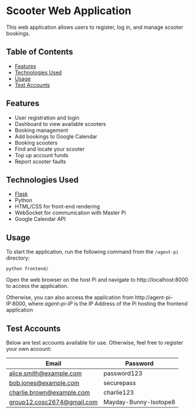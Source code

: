 # Scooter Web Application

This web application allows users to register, log in, and manage scooter bookings.

## Table of Contents

- [Features](#features)
- [Technologies Used](#technologies-used)
- [Usage](#usage)
- [Test Accounts](#test-accounts)

## Features

- User registration and login
- Dashboard to view available scooters
- Booking management
- Add bookings to Google Calendar
- Booking scooters
- Find and locate your scooter
- Top up account funds
- Report scooter faults

## Technologies Used

- [Flask](https://flask.palletsprojects.com/)
- Python
- HTML/CSS for front-end rendering
- WebSocket for communication with Master Pi
- Google Calendar API

## Usage

To start the application, run the following command from the `/agent-pi` directory:

```
python frontend/
```

Open the web browser on the host Pi and navigate to http://localhost:8000 to access the application.

Otherwise, you can also access the application from http://agent-pi-IP:8000, where _agent-pi-IP_ is the IP Address of the Pi hosting the frontend application

## Test Accounts

Below are test accounts available for use. Otherwise, feel free to register your own account:

| Email                      | Password              |
| -------------------------- | --------------------- |
| alice.smith@example.com    | password123           |
| bob.jones@example.com      | securepass            |
| charlie.brown@example.com  | charlie123            |
| group12.cosc2674@gmail.com | Mayday-Bunny-Isotope8 |
